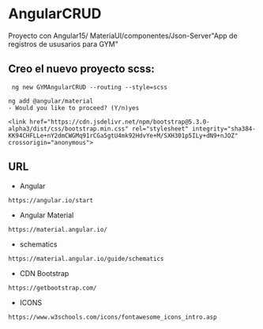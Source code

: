 # AngularCRUD
Proyecto con Angular15/ MateriaUI/componentes/Json-Server"App de registros de ususarios para GYM"
## Creo el nuevo proyecto scss:
```
 ng new GYMAngularCRUD --routing --style=scss
```
```
ng add @angular/material
- Would you like to proceed? (Y/n)yes
```
```
<link href="https://cdn.jsdelivr.net/npm/bootstrap@5.3.0-alpha3/dist/css/bootstrap.min.css" rel="stylesheet" integrity="sha384-KK94CHFLLe+nY2dmCWGMq91rCGa5gtU4mk92HdvYe+M/SXH301p5ILy+dN9+nJOZ" crossorigin="anonymous">
```

## URL
* Angular
```
https://angular.io/start
```
* Angular Material
```
https://material.angular.io/
```
* schematics
```
https://material.angular.io/guide/schematics
```
* CDN Bootstrap
```
https://getbootstrap.com/
```
* ICONS
```
https://www.w3schools.com/icons/fontawesome_icons_intro.asp
```
